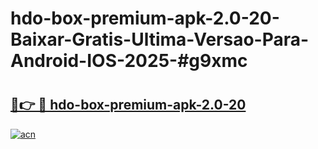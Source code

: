 # hdo-box-premium-apk-2.0-20-Baixar-Gratis-Ultima-Versao-Para-Android-IOS-2025-#g9xmc

# <h2><a href="https://ainizakaria.my?title=hdo-box-premium-apk-2.0-20&ref=24M">🔗👉 🔴 hdo-box-premium-apk-2.0-20</a></h2>

[![acn](https://github.com/user-attachments/assets/0f9c940e-d8b0-45ae-aac7-cd30a18b3e1c)](https://ainizakaria.my?title=hdo-box-premium-apk-2.0-20&ref=24M)

